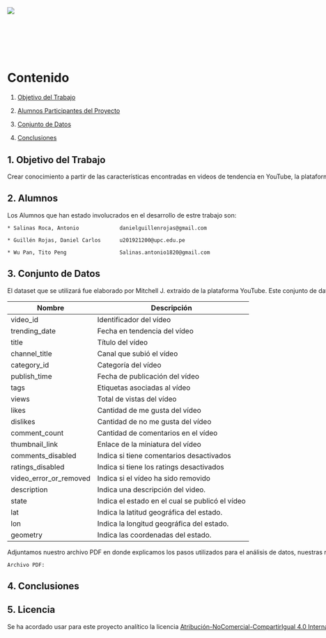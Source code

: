 <div style="width: 1000%; clear: both;">
<div style="float: left; width: 50%;">
<img src="https://trabajando.pe/wp-content/uploads/2021/06/UPC.png", align="left">
</div>
<div style="float: right; width: 50%;">
<p style="margin: 0; padding-top: 22px; text-align:right;">Creación de Conocimiento a partir de los datos en Python</p>
<p style="margin: 0; text-align:right;">Curso:<b> Administración de Datos</b></p>
<p style="margin: 0; text-align:right;">Profesora: <b>Patricia Reyes Silva</b></p>
</div>
<div style="width:100%;">&nbsp;</div>
<center><h1>Trabajo Final</h1></center>

# Contenido

1. [Objetivo del Trabajo](#data1)

2. [Alumnos Participantes del Proyecto](#data2)

3. [Conjunto de Datos](#data3)
    
4. [Conclusiones](#data4)
  


## 1. Objetivo del Trabajo <a name="data1"></a>
    
Crear conocimiento a partir de las características encontradas en videos de tendencia en YouTube, la plataforma de vídeos más grande del mundo.

## 2. Alumnos <a name="data2"></a>
    
   Los Alumnos que han estado involucrados en el desarrollo de estre trabajo son:
    
    * Salinas Roca, Antonio             danielguillenrojas@gmail.com
    
    * Guillén Rojas, Daniel Carlos      u201921200@upc.edu.pe
    
    * Wu Pan, Tito Peng                 Salinas.antonio1820@gmail.com
    

## 3. Conjunto de Datos <a name="data3"></a>

El dataset que se utilizará fue elaborado por Mitchell J. extraído de la plataforma YouTube. Este conjunto de datos es un registro diario de los videos en tendencia que se encontraron en YouTube México. La fecha en que fueron extraídos los datos están acotadas entre el 2017 y 2018, y está conformada por 20 variables.
    
<table>
<thead><th scope=col>Nombre</th><th scope=col>Descripción</th></tr></thead>
<tbody>
  <tr><td>video_id                                                  </td><td>Identificador del vídeo                           </td></tr>
	<tr><td>trending_date                                                 </td><td>Fecha en tendencia del vídeo</td></tr>
	<tr><td>title                                                  </td>                             <td>Título del vídeo                                               </td></tr>
	<tr><td>channel_title                                                 </td><td>Canal que subió el vídeo       </td></tr>
	<tr><td>category_id                                                </td><td>Categoría del vídeo                         </td></tr>
	<tr><td>publish_time                                                 </td><td>Fecha de publicación del vídeo                                   </td></tr>
    <tr><td>tags                                                 </td><td>Etiquetas asociadas al vídeo                                   </td></tr>
    <tr><td>views                                                 </td><td>Total de vistas del vídeo                                   </td></tr>
    <tr><td>likes                                                </td><td>Cantidad de me gusta del vídeo                                   </td></tr>
    <tr><td>dislikes                                                 </td><td>Cantidad de no me gusta del vídeo                                   </td></tr>
    <tr><td>comment_count                                                 </td><td>Cantidad de comentarios en el vídeo                                   </td></tr>
    <tr><td>thumbnail_link                                                </td><td>Enlace de la miniatura del vídeo                                   </td></tr>
    <tr><td>comments_disabled                                                </td><td>Indica si tiene comentarios desactivados                                   </td></tr>
    <tr><td>ratings_disabled                                                </td><td>Indica si tiene los ratings desactivados                                   </td></tr>
    <tr><td>video_error_or_removed                                                </td><td>Indica si el vídeo ha sido removido                                  </td></tr>
    <tr><td>description                                                 </td><td>Indica una descripción del video.                                  </td></tr>
    <tr><td>state                                                 </td><td>Indica el estado en el cual se publicó el vídeo                                   </td></tr>
    <tr><td>lat                                                 </td><td>Indica la latitud geográfica del estado.                                   </td></tr>
    <tr><td>lon                                                </td><td>Indica la longitud geográfica del estado.                                  </td></tr>
    <tr><td>geometry                                                </td><td>Indica las coordenadas del estado.                                  </td></tr>
</tbody>
</table>  
	
Adjuntamos nuestro archivo PDF en donde explicamos los pasos utilizados para el análisis de datos, nuestras respuestas ante las preguntas hechas y nuestras conclusiones preliminares del proyecto:
	
    Archivo PDF: 
    

## 4. Conclusiones <a name="data4"></a>
    

  
## 5. Licencia <a name="data5"></a>
Se ha acordado usar para este proyecto analítico la licencia [Atribución-NoComercial-CompartirIgual 4.0 Internacional (CC BY-NC-SA 4.0)](https://creativecommons.org/licenses/by-nc-sa/4.0/deed.es)

